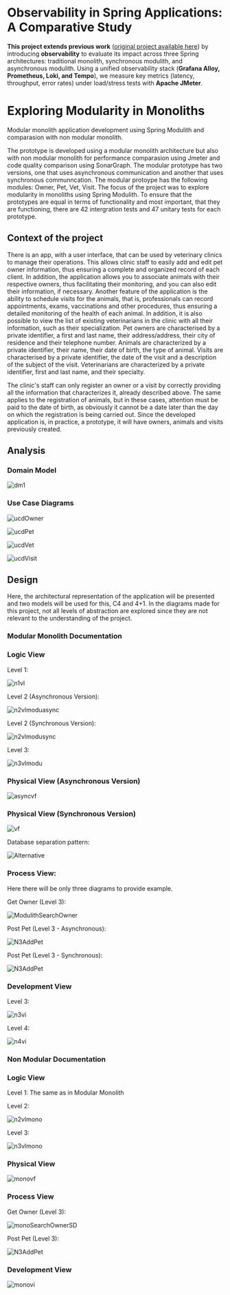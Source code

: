 # Observability in Spring Applications: A Comparative Study

**This project extends previous work** ([original project available here](https://github.com/miguel1211593/spring_modulith/tree/main)) by introducing **observability** to evaluate its impact across three Spring architectures: traditional monolith, synchronous modulith, and asynchronous modulith. Using a unified observability stack (**Grafana Alloy, Prometheus, Loki, and Tempo**), we measure key metrics (latency, throughput, error rates) under load/stress tests with **Apache JMeter**.

# Exploring Modularity in Monoliths

Modular monolith application development using Spring Modulith and comparasion with non modular monolith.

The prototype is developed using a modular monolith architecture but also with non modular monolith for performance comparasion using Jmeter and code quality comparison using SonarGraph. The modular prototype has two versions, one that uses asynchronous communication and another that uses synchronous communncation.
The modular protoype has the following modules: Owner, Pet, Vet, Visit. The focus of the project was to explore modularity in monoliths using Spring Modulith. To ensure that the prototypes are equal in terms of functionality and most important, that they are functioning, there are 42 intergration tests and 47 unitary tests for each prototype.

## Context of the project

There is an app, with a user interface, that can be used by veterinary clinics to manage their operations. This allows clinic staff to easily add and edit pet owner information, thus ensuring a complete and organized record of each client. In addition, the application allows you to associate animals with their respective owners, thus facilitating their monitoring, and you can also edit their information, if necessary. Another feature of the application is the ability to schedule visits for the animals, that is, professionals can record appointments, exams, vaccinations and other procedures, thus ensuring a detailed monitoring of the health of each animal. In addition, it is also possible to view the list of existing veterinarians in the clinic with all their information, such as their specialization. Pet owners are characterised by a private identifier, a first and last name, their address/address, their city of residence and their telephone number. Animals are characterized by a private identifier, their name, their date of birth, the type of animal. Visits are characterised by a private identifier, the date of the visit and a description of the subject of the visit. Veterinarians are characterized by a private identifier, first and last name, and their specialty. 

The clinic's staff can only register an owner or a visit by correctly providing all the information that characterizes it, already described above. The same applies to the registration of animals, but in these cases, attention must be paid to the date of birth, as obviously it cannot be a date later than the day on which the registration is being carried out. Since the developed application is, in practice, a prototype, it will have owners, animals and visits previously created.

## Analysis

### Domain Model

![dm1](https://github.com/miguel1211593/spring_modulith/assets/106148619/e348b56c-e7cb-43b7-8a63-7b27c9df2928)

### Use Case Diagrams

![ucdOwner](https://github.com/miguel1211593/spring_modulith/assets/106148619/e2d77e1a-98a4-489d-bb45-76fa88fdd599)

![ucdPet](https://github.com/miguel1211593/spring_modulith/assets/106148619/608e17fb-66d0-4940-9f35-e93022fee677)

![ucdVet](https://github.com/miguel1211593/spring_modulith/assets/106148619/84e74682-13cc-4aec-96e3-de6387e3c3a8)

![ucdVisit](https://github.com/miguel1211593/spring_modulith/assets/106148619/0ec6bf32-4af2-48f8-9007-519b03757591)


## Design

Here, the architectural representation of the application will be presented and two models will be used for this, C4 and 4+1. In the diagrams made for this project, not all levels of abstraction are explored since they are not relevant to the understanding of the project.

### Modular Monolith Documentation

### Logic View

Level 1:

![n1vl](https://github.com/miguel1211593/spring_modulith/assets/106148619/385f1d66-01ca-4d14-86e4-aac360f5065b)

Level 2 (Asynchronous Version):

![n2vlmoduasync](https://github.com/miguel1211593/spring_modulith/assets/106148619/9ee24a31-1d5d-4f73-a9f3-62cacdbde8ae)

Level 2 (Synchronous Version):

![n2vlmodusync](https://github.com/miguel1211593/spring_modulith/assets/106148619/a84db78e-f990-4ed4-b54d-0dc0f4d1568a)

Level 3:

![n3vlmodu](https://github.com/miguel1211593/spring_modulith/assets/106148619/6c2e9113-d8f4-4cff-b869-7caa87bcdb86)

### Physical View (Asynchronous Version)

![asyncvf](https://github.com/miguel1211593/spring_modulith/assets/106148619/a8ad272b-aebc-4251-ab13-699da851683e)


### Physical View (Synchronous Version)

![vf](https://github.com/miguel1211593/spring_modulith/assets/106148619/e4133bd0-d2ac-4e60-a94a-295e15b87125)


Database separation pattern:

![Alternative](https://github.com/miguel1211593/spring_modulith/assets/106148619/a9821270-279c-439e-a404-ca86f193a565)

### Process View:

Here there will be only three diagrams to provide example.

Get Owner (Level 3):

![ModulithSearchOwner](https://github.com/miguel1211593/spring_modulith/assets/106148619/c40bc543-3f74-4a0a-904a-1ba14c710f43)

Post Pet (Level 3 - Asynchronous):

![N3AddPet](https://github.com/miguel1211593/spring_modulith/assets/106148619/a0df4003-f4b7-4d3c-a04f-b861557597cc)

Post Pet (Level 3 - Synchronous):

![N3AddPet](https://github.com/miguel1211593/spring_modulith/assets/106148619/44452af5-575c-4957-8467-12774e2221bc)

### Development View

Level 3:

![n3vi](https://github.com/miguel1211593/spring_modulith/assets/106148619/a5afd761-dd19-492c-a78b-f6c29edbc5eb)

Level 4:

![n4vi](https://github.com/miguel1211593/spring_modulith/assets/106148619/201839d7-5b2c-4184-bd6b-144596eeac0b)


### Non Modular Documentation

### Logic View

Level 1: The same as in Modular Monolith

Level 2: 

![n2vlmono](https://github.com/miguel1211593/spring_modulith/assets/106148619/ced2bdf4-4aa5-4a3b-bfad-1cf2c372bb5e)

Level 3: 

![n3vlmono](https://github.com/miguel1211593/spring_modulith/assets/106148619/1934ee05-3aa9-474f-995d-23b115e9ebd6)

### Physical View

![monovf](https://github.com/miguel1211593/spring_modulith/assets/106148619/31ef1ba9-1846-4f4d-8067-8a9c03e7e8e2)


### Process View

Get Owner (Level 3):

![monoSearchOwnerSD](https://github.com/miguel1211593/spring_modulith/assets/106148619/30ee1791-8b12-4634-aa21-bc5b7e885d70)


Post Pet (Level 3):

![N3AddPet](https://github.com/miguel1211593/spring_modulith/assets/106148619/323a4867-7028-47f6-b893-dcde1f6e4570)

### Development View

![monovi](https://github.com/miguel1211593/spring_modulith/assets/106148619/a1e448f6-c0d3-47c4-99a5-1eb406a0c7c1)










